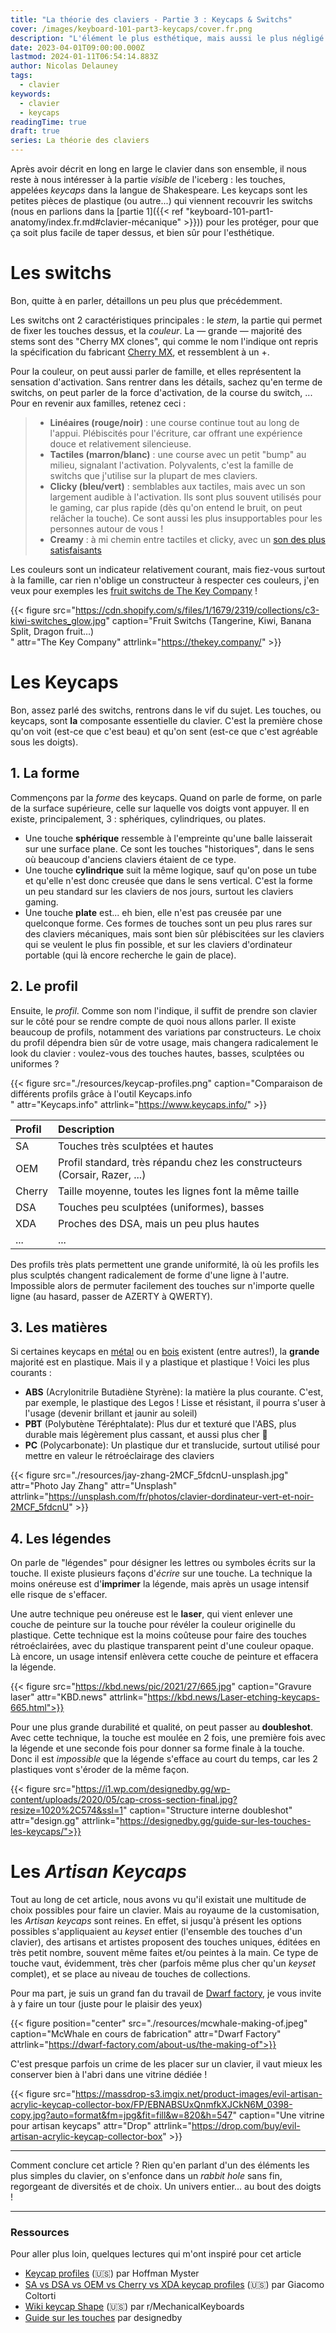 ```yaml
---
title: "La théorie des claviers - Partie 3 : Keycaps & Switchs"
cover: /images/keyboard-101-part3-keycaps/cover.fr.png
description: "L'élément le plus esthétique, mais aussi le plus négligé: les touches! De différentes formes, matières... Le goût et les couleurs, on en discute !"
date: 2023-04-01T09:00:00.000Z
lastmod: 2024-01-11T06:54:14.883Z
author: Nicolas Delauney
tags:
  - clavier
keywords:
  - clavier
  - keycaps
readingTime: true
draft: true
series: La théorie des claviers
---
```


Après avoir décrit en long en large le clavier dans son ensemble, il nous reste à nous intéresser à la partie _visible_ de l'iceberg : les touches, appelées _keycaps_ dans la langue de Shakespeare. Les keycaps sont les petites pièces de plastique (ou autre...) qui viennent recouvrir les switchs (nous en parlions dans la [partie 1]({{< ref "keyboard-101-part1-anatomy/index.fr.md#clavier-mécanique" >}})) pour les protéger, pour que ça soit plus facile de taper dessus, et bien sûr pour l'esthétique.

# Les switchs

Bon, quitte à en parler, détaillons un peu plus que précédemment.

Les switchs ont 2 caractéristiques principales : le _stem_, la partie qui permet de fixer les touches dessus, et la _couleur_. La — grande — majorité des stems sont des "Cherry MX clones", qui comme le nom l'indique ont repris la spécification du fabricant [Cherry MX][2], et ressemblent à un +. 

Pour la couleur, on peut aussi parler de famille, et elles représentent la sensation d'activation. Sans rentrer dans les détails, sachez qu'en terme de switchs, on peut parler de la force d'activation, de la course du switch, ... Pour en revenir aux familles, retenez ceci :

> - **Linéaires (rouge/noir)** :  une course continue tout au long de l'appui. Plébiscités pour l'écriture, car offrant une expérience douce et relativement silencieuse.
> - **Tactiles (marron/blanc)** : une course avec un petit "bump" au milieu, signalant l'activation. Polyvalents, c'est la famille de switchs que j'utilise sur la plupart de mes claviers.
> - **Clicky (bleu/vert)** : semblables aux tactiles, mais avec un son largement audible à l'activation. Ils sont plus souvent utilisés pour le gaming, car plus rapide (dès qu'on entend le bruit, on peut relâcher la touche). Ce sont aussi les plus insupportables pour les personnes autour de vous !
> - **Creamy** : à mi chemin entre tactiles et clicky, avec un [son des plus satisfaisants](https://www.youtube.com/watch?v=U7Y50T7NKyw)

Les couleurs sont un indicateur relativement courant, mais fiez-vous surtout à la famille, car rien n'oblige un constructeur à respecter ces couleurs, j'en veux pour exemples les [fruit switchs de The Key Company](https://thekey.company/blogs/blog-updates/introducing-tkc-x-c-equalz-fruit-switches) !

{{< figure src="https://cdn.shopify.com/s/files/1/1679/2319/collections/c3-kiwi-switches_glow.jpg" caption="Fruit Switchs (Tangerine, Kiwi, Banana Split, Dragon fruit…)<br>" attr="The Key Company" attrlink="https://thekey.company/" >}}

# Les Keycaps

Bon, assez parlé des switchs, rentrons dans le vif du sujet. Les touches, ou keycaps, sont **la** composante essentielle du clavier. C'est la première chose qu'on voit (est-ce que c'est beau) et qu'on sent (est-ce que c'est agréable sous les doigts).
## 1. La forme
Commençons par la _forme_ des keycaps. Quand on parle de forme, on parle de la surface supérieure, celle sur laquelle vos doigts vont appuyer. Il en existe, principalement, 3 : sphériques, cylindriques, ou plates.

- Une touche **sphérique** ressemble à l'empreinte qu'une balle laisserait sur une surface plane. Ce sont les touches "historiques", dans le sens où beaucoup d'anciens claviers étaient de ce type.
- Une touche **cylindrique** suit la même logique, sauf qu'on pose un tube et qu'elle n'est donc creusée que dans le sens vertical. C'est la forme un peu standard sur les claviers de nos jours, surtout les claviers gaming.
- Une touche **plate** est... eh bien, elle n'est pas creusée par une quelconque forme. Ces formes de touches sont un peu plus rares sur des claviers mécaniques, mais sont bien sûr plébiscitées sur les claviers qui se veulent le plus fin possible, et sur les claviers d'ordinateur portable (qui là encore recherche le gain de place).

## 2. Le profil

Ensuite, le _profil_. Comme son nom l'indique, il suffit de prendre son clavier sur le côté pour se rendre compte de quoi nous allons parler. Il existe beaucoup de profils, notamment des variations par constructeurs. Le choix du profil dépendra bien sûr de votre usage, mais changera radicalement le look du clavier : voulez-vous des touches hautes, basses, sculptées ou uniformes ?

{{< figure src="./resources/keycap-profiles.png" caption="Comparaison de différents profils grâce à l'outil Keycaps.info<br>" attr="Keycaps.info" attrlink="https://www.keycaps.info/" >}}


| Profil | Description                                                                |
| :----- | :------------------------------------------------------------------------- |
| SA     | Touches très sculptées et hautes                                           |
| OEM    | Profil standard, très répandu chez les constructeurs (Corsair, Razer, ...) |
| Cherry | Taille moyenne, toutes les lignes font la même taille                      |
| DSA    | Touches peu sculptées (uniformes), basses                                     |
| XDA    | Proches des DSA, mais un peu plus hautes                                    |
| ...    | ...                                                                        |

Des profils très plats permettent une grande uniformité, là où les profils les plus sculptés changent radicalement de forme d'une ligne à l'autre. Impossible alors de permuter facilement des touches sur n'importe quelle ligne (au hasard, passer de AZERTY à QWERTY).

## 3. Les matières
Si certaines keycaps en [métal][3] ou en [bois][4] existent (entre autres!), la **grande** majorité est en plastique. Mais il y a plastique et plastique ! Voici les plus courants :

- **ABS** (Acrylonitrile Butadiène Styrène): la matière la plus courante. C'est, par exemple, le plastique des Legos ! Lisse et résistant, il pourra s'user à l'usage (devenir brillant et jaunir au soleil)
- **PBT** (Polybutène Téréphtalate): Plus dur et texturé que l'ABS, plus durable mais légèrement plus cassant, et aussi plus cher 🤑
- **PC** (Polycarbonate): Un plastique dur et translucide, surtout utilisé pour mettre en valeur le rétroéclairage des claviers

{{< figure src="./resources/jay-zhang-2MCF_5fdcnU-unsplash.jpg" attr="Photo Jay Zhang" attr="Unsplash" attrlink="https://unsplash.com/fr/photos/clavier-dordinateur-vert-et-noir-2MCF_5fdcnU" >}}

## 4. Les légendes
On parle de "légendes" pour désigner les lettres ou symboles écrits sur la touche. Il existe plusieurs façons d'_écrire_ sur une touche. La technique la moins onéreuse est  d'**imprimer** la légende, mais après un usage intensif elle risque de s'effacer. 


Une autre technique peu onéreuse est le **laser**, qui vient enlever une couche de peinture sur la touche pour révéler la couleur originelle du plastique. Cette technique est la moins coûteuse pour faire des touches rétroéclairées, avec du plastique transparent peint d'une couleur opaque. Là encore, un usage intensif enlèvera cette couche de peinture et effacera la légende.


{{< figure src="https://kbd.news/pic/2021/27/665.jpg" caption="Gravure laser" attr="KBD.news" attrlink="https://kbd.news/Laser-etching-keycaps-665.html">}}

Pour une plus grande durabilité et qualité, on peut passer au **doubleshot**. Avec cette technique, la touche est moulée en 2 fois, une première fois avec la légende et une seconde fois pour donner sa forme finale à la touche. Donc il est _impossible_ que la légende s'efface au court du temps, car les 2 plastiques vont s'éroder de la même façon.

{{< figure src="https://i1.wp.com/designedby.gg/wp-content/uploads/2020/05/cap-cross-section-final.jpg?resize=1020%2C574&ssl=1" caption="Structure interne doubleshot" attr="design.gg" attrlink="https://designedby.gg/guide-sur-les-touches-les-keycaps/">}}

# Les _Artisan Keycaps_
Tout au long de cet article, nous avons vu qu'il existait une multitude de choix possibles pour faire un clavier. Mais au royaume de la customisation, les _Artisan keycaps_ sont reines. En effet, si jusqu'à présent les options possibles s'appliquaient au _keyset_ entier (l'ensemble des touches d'un clavier), des artisans et artistes proposent des touches uniques, éditées en très petit nombre, souvent même faites et/ou peintes à la main. Ce type de touche vaut, évidemment, très cher (parfois même plus cher qu'un _keyset_ complet), et se place au niveau de touches de collections. 

Pour ma part, je suis un grand fan du travail de [Dwarf factory](https://dwarf-factory.com/), je vous invite à y faire un tour (juste pour le plaisir des yeux)

{{< figure position="center"  src="./resources/mcwhale-making-of.jpeg" caption="McWhale en cours de fabrication" attr="Dwarf Factory" attrlink="https://dwarf-factory.com/about-us/the-making-of">}}

C'est presque parfois un crime de les placer sur un clavier, il vaut mieux les conserver bien à l'abri dans une vitrine dédiée !

{{< figure src="https://massdrop-s3.imgix.net/product-images/evil-artisan-acrylic-keycap-collector-box/FP/EBNABSUxQnmfkXJCkN6M_0398-copy.jpg?auto=format&fm=jpg&fit=fill&w=820&h=547" caption="Une vitrine pour artisan keycaps" attr="Drop" attrlink="https://drop.com/buy/evil-artisan-acrylic-keycap-collector-box" >}}

---
Comment conclure cet article ? Rien qu'en parlant d'un des éléments les plus simples du clavier, on s'enfonce dans un _rabbit hole_ sans fin, regorgeant de diversités et de choix. Un univers entier... au bout des doigts !

---

### Ressources
Pour aller plus loin, quelques lectures qui m'ont inspiré pour cet article 

- [Keycap profiles][1] (🇺🇸) par Hoffman Myster
- [SA vs DSA vs OEM vs Cherry vs XDA keycap profiles](https://switchandclick.com/sa-vs-dsa-vs-oem-vs-cherry-vs-xda-keycap-profiles/) (🇺🇸) par Giacomo Coltorti
- [Wiki keycap Shape](https://www.reddit.com/r/MechanicalKeyboards/wiki/keycap_guides/#wiki_keycap_shape) (🇺🇸) par r/MechanicalKeyboards
- [Guide sur les touches](https://designedby.gg/guide-sur-les-touches-les-keycaps/) par designedby

[1]: https://drop.com/talk/122308/keycap-profiles
[2]: https://www.cherrymx.de/en
[3]: https://kprepublic.com/collections/metal-keycaps/products/teamwolf-stainless-steel-mx-keycap-silver-color-metal-keycap-for-mechanical-keyboard-gaming-key-qwer-asdf-light-through-back-lit
[4]: https://www.nordstromkeycaps.com/product-page/cherry-profile-walnut-keycaps-escape-enter-spacebar